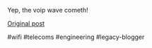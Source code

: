 <!--
date: '2007-03-12'
published: true
slug: 2007-03-google-trends-fring
time_to_read: 5
title: 'Google Trends: fring'
-->

Yep, the voip wave cometh!

[Original post](https://ysfk.blogspot.com/2007/03/google-trends-fring.html)

#wifi #telecoms #engineering #legacy-blogger 